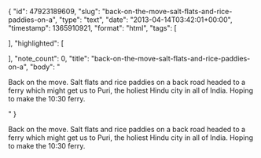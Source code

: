 {
  "id": 47923189609,
  "slug": "back-on-the-move-salt-flats-and-rice-paddies-on-a",
  "type": "text",
  "date": "2013-04-14T03:42:01+00:00",
  "timestamp": 1365910921,
  "format": "html",
  "tags": [

  ],
  "highlighted": [

  ],
  "note_count": 0,
  "title": "back-on-the-move-salt-flats-and-rice-paddies-on-a",
  "body": "<p>Back on the move. Salt flats and rice paddies on a back road headed to a ferry which might get us to Puri, the holiest Hindu city in all of India. Hoping to make the 10:30 ferry.</p>"
}

<p>Back on the move. Salt flats and rice paddies on a back road headed to a ferry which might get us to Puri, the holiest Hindu city in all of India. Hoping to make the 10:30 ferry.</p>